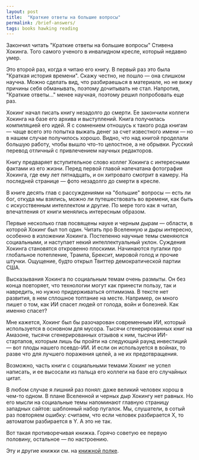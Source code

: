 ```yaml
---
layout: post
title:  "Краткие ответы на большие вопросы"
permalink: /brief-answers/
tags: books hawking reading
---
```


Закончил читать "Краткие ответы на большие вопросы" Стивена Хокинга. Того самого
ученого в инвалидном кресле, который недавно умер.

Это второй раз, когда я читаю его книгу. В первый раз это была "Краткая история
времени". Скажу честно, не пошло — она слишком научна. Можно сделать вид, что
разбираешься в материале, но не вижу причины себя обманывать, поэтому дочитывать
не стал. Напротив, "Краткие ответы..." менее научная, поэтому решил попробовать
еще раз.

Хокинг начал писать книгу незадолго до смерти. Ее закончили коллеги Хокинга на
базе его архива и выступлений. Книга получилась компиляцией его идей. Я с
сомнением отношусь к такого рода книгам — чаще всего это попытка выжать денег за
счет известного имени — но в нашем случае получилось хорошо. Видно, что над
книгой проделали большую работу, чтобы вышло что-то целостное, а не
обрывки. Русский перевод отличный с привлечением научных редакторов.

Книгу предваряет вступительное слово коллег Хокинга с интересными фактами из его
жизни. Перед первой главой напечатана фотография Хокинга, где ему лет
пятнадцать, и он хитровато смотрит в камеру. На последней странице — фото
незадолго до смерти в кресле.

В книге десять глав с рассуждениями на "большие" вопросы — есть ли бог, откуда
мы взялись, можно ли путешествовать во времени, как быть с искусственным
интеллектом и другие. По мере того как я читал, впечатления от книги менялись
интересным образом.

Первые несколько глав посвящены науке и черным дырам — области, в которой Хокинг
был топ один. Читать про Вселенную и дыры интересно, особенно в изложении
Хокинга. Постепенно научные темы сменяются социальными, и наступает некий
интеллектуальный уклон. Суждения Хокинга становятся откровенно
плоскими. Начинаются пугалки про глобальное потепление, Трампа, Брексит, мировой
голод и прочие штучки. Ощущение, будто открыл Твиттер демократической партии
США.

Высказывания Хокинга по социальным темам очень размыты. Он без конца повторяет,
что технологии могут как принести пользу, так и навредить, но нужно
придерживаться оптимизма. В тексте нет развития, в нем сплошное топтание на
месте. Например, он много пишет о том, как ИИ спасет людей от голода, войн и
болезней. Как именно спасет?

Мне кажется, Хокинг был бы разочарован современным ИИ, который используется в
основном для мусора. Тысячи сгенерированных книг на Амазоне, тысячи
сгенерированных отзывов к ним, тысячи ИИ-стартапов, которым лишь бы пройти на
следующий раунд инвестиций — вот плоды нашего псевдо-ИИ. И если он используется
в войнах, то разве что для лучшего поражения целей, а не их предотвращения.

Возможно, часть книги с социальными темами Хокинг не успел написать, и ее
высосали из пальца его коллеги на базе его случайных цитат.

В любом случае я лишний раз понял: даже великий человек хорош в чем-то одном. В
плане Вселенной и черных дыр Хокингу нет равных. Но его мысли на социальные темы
напоминают главную страницу западных сайтов: шаблонный набор пугалок. Мы,
слушатели, в сотый раз повторяем ошибку: считаем, что если человек разбирается
X, то автоматом разбирается в Y. А это не так.

Вот такая противоречивая книжка. Горячо советую ее первую половину, остальное —
по настроению.

Эту и другие книжки см. на [книжной полке][bookshelf].

[bookshelf]: /bookshelf/
